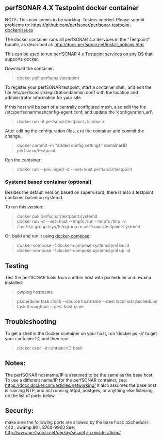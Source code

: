 ## perfSONAR 4.X Testpoint docker container

NOTE: This now seems to be working. Testers needed. Please submit problems to:
  https://github.com/perfsonar/perfsonar-testpoint-docker/issues

The docker container runs all perfSONAR 4.x Services in the "Testpoint" bundle, as described at:
http://docs.perfsonar.net/install_options.html

This can be used to run perfSONAR 4.x Testpoint services on any OS that supports docker.

Download the container:
>docker pull perfsonar/testpoint

To register your perfSONAR testpoint, start a container shell, and edit the file
/etc/perfsonar/lsregistrationdaemon.conf with the location and administrator information for your site.

If this host will be part of a centrally configured mesh, also edit the file 
/etc/perfsonar/meshconfig-agent.conf, and update the 'configuration_url'.

>docker run -it perfsonar/testpoint /bin/bash

After editing the configuration files, exit the container and commit the change.
> docker commit -m "added config settings" containerID perfsonar/testpoint

Run the container:
>docker run --privileged -d --net=host perfsonar/testpoint

### Systemd based container (optional)

Besides the default version based on supervisord, there is also a testpoint container based on systemd.

To run this version:
>docker pull perfsonar/testpoint:systemd  
>docker run -d --net=host --tmpfs /run --tmpfs /tmp -v /sys/fs/cgroup:/sys/fs/cgroup:ro perfsonar/testpoint:systemd

Or, build and run it using [docker-compose](https://docs.docker.com/compose/):
>docker-compose -f docker-compose.systemd.yml build  
>docker-compose -f docker-compose.systemd.yml up -d  

## Testing

Test the perfSONAR tools from another host with pscheduler and owamp installed:
>owping hostname

>pscheduler task clock --source hostname --dest localhost
>pscheduler task throughput --dest hostname

## Troubleshooting

To get a shell in the Docker container on your host, run 'docker ps -a' to get your container ID, 
and then run:
>docker exec -it containerID bash

## Notes:
The perfSONAR hostname/IP is assumed to be the same as the base host. To use a different
name/IP for the perfSONAR container, see: https://docs.docker.com/articles/networking/
It also assumes the base host is running NTP, and not running httpd, postgres, or anything else 
listening on the list of ports below.

## Security:
make sure the following ports are allowed by the base host:
 pScheduler: 443 ; owamp:861, 8760-9960
See: http://www.perfsonar.net/deploy/security-considerations/


